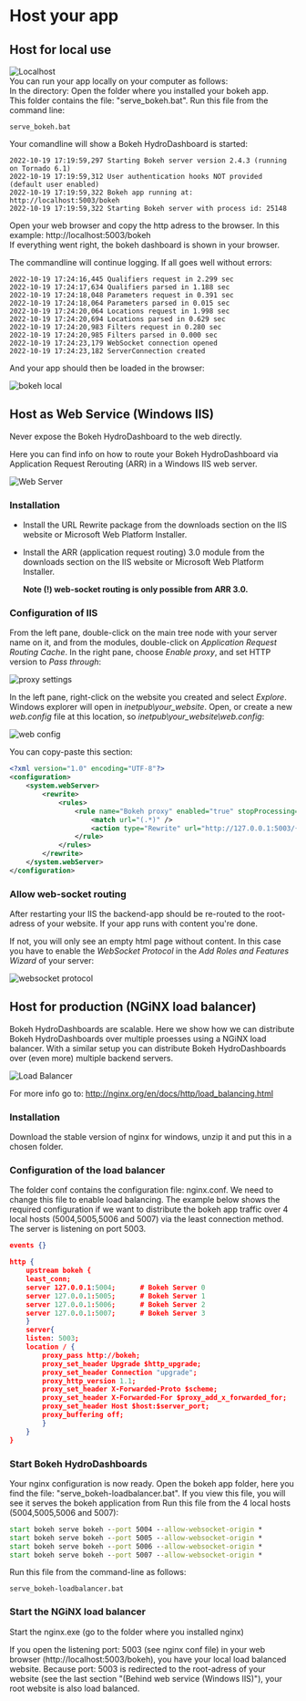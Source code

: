 # Host your app

## Host for local use
![](images/localhost.png "Localhost")  
You can run your app locally on your computer as follows:  
In the directory: Open the folder where you installed your bokeh app.   
This folder contains the file: "serve_bokeh.bat". Run this file from the command line:  

```
serve_bokeh.bat  
```
Your comandline will show a Bokeh HydroDashboard is started:

```console
2022-10-19 17:19:59,297 Starting Bokeh server version 2.4.3 (running on Tornado 6.1)
2022-10-19 17:19:59,312 User authentication hooks NOT provided (default user enabled)
2022-10-19 17:19:59,322 Bokeh app running at: http://localhost:5003/bokeh
2022-10-19 17:19:59,322 Starting Bokeh server with process id: 25148
```

Open your web browser and copy the http adress to the browser. In this example: http://localhost:5003/bokeh  
If everything went right, the bokeh dashboard is shown in your browser.

The commandline will continue logging. If all goes well without errors:

```console
2022-10-19 17:24:16,445 Qualifiers request in 2.299 sec
2022-10-19 17:24:17,634 Qualifiers parsed in 1.188 sec
2022-10-19 17:24:18,048 Parameters request in 0.391 sec
2022-10-19 17:24:18,064 Parameters parsed in 0.015 sec
2022-10-19 17:24:20,064 Locations request in 1.998 sec
2022-10-19 17:24:20,694 Locations parsed in 0.629 sec
2022-10-19 17:24:20,983 Filters request in 0.280 sec
2022-10-19 17:24:20,985 Filters parsed in 0.000 sec
2022-10-19 17:24:23,179 WebSocket connection opened
2022-10-19 17:24:23,182 ServerConnection created
```

And your app should then be loaded in the browser:

![](images/wam_local.png "bokeh local")

## Host as Web Service (Windows IIS)

Never expose the Bokeh HydroDashboard to the web directly.

Here you can find info on how to route your Bokeh HydroDashboard via Application Request Rerouting (ARR) in a Windows IIS web server.

![](images/host_iis.png "Web Server")

### Installation
- Install the URL Rewrite package from the downloads section on the IIS website or Microsoft Web Platform Installer.
- Install the ARR (application request routing) 3.0 module from the downloads section on the IIS website or Microsoft Web Platform Installer. 
    
    <b>Note (!) web-socket routing is only possible from ARR 3.0.</b>

### Configuration of IIS
From the left pane, double-click on the main tree node with your server name on it, and from the modules, double-click on *Application Request Routing Cache*. In the right pane, choose *Enable proxy*, and set HTTP version to *Pass through*:

![](images/iis_manager_proxy_settings.png "proxy settings")

In the left pane, right-click on the website you created and select *Explore*. Windows explorer will open in *inetpub\your_website*. Open, or create a new *web.config* file at this location, so *inetpub\your_website\web.config*:

![](images/iss_web_config.png "web config")

You can copy-paste this section:
```xml
<?xml version="1.0" encoding="UTF-8"?>
<configuration>
    <system.webServer>
        <rewrite>
            <rules>
                <rule name="Bokeh proxy" enabled="true" stopProcessing="true">
                    <match url="(.*)" />
                    <action type="Rewrite" url="http://127.0.0.1:5003/{R:1}" />
                </rule>
            </rules>
        </rewrite>
    </system.webServer>
</configuration>
```
### Allow web-socket routing
After restarting your IIS the backend-app should be re-routed to the root-adress of your website. If your app runs with content you're done. 

If not, you will only see an empty html page without content. In this case you have to enable the *WebSocket Protocol* in the *Add Roles and Features Wizard* of your server:

![](images\iss_websocket_protocol.png "websocket protocol")

## Host for production (NGiNX load balancer)
Bokeh HydroDashboards are scalable. Here we show how we can distribute Bokeh HydroDashboards over multiple proesses using a NGiNX load balancer. With a similar setup you can distribute Bokeh HydroDashboards over (even more) multiple backend servers.

![](images\host_load_balancer.png "Load Balancer")

For more info go to: http://nginx.org/en/docs/http/load_balancing.html  

### Installation

Download the stable version of nginx for windows, unzip it and put this in a chosen folder.

### Configuration of the load balancer
The folder conf contains the configuration file: nginx.conf. We need to change this file to enable load balancing. The example below shows the required configuration if we want to distribute the bokeh app traffic over 4 local hosts (5004,5005,5006 and 5007) via the least connection method. The server is listening on port 5003.  

```json
events {}

http {
    upstream bokeh {
    least_conn;
    server 127.0.0.1:5004;      # Bokeh Server 0
    server 127.0.0.1:5005;      # Bokeh Server 1
    server 127.0.0.1:5006;      # Bokeh Server 2
    server 127.0.0.1:5007;      # Bokeh Server 3
    }
    server{
    listen: 5003;
    location / {
        proxy_pass http://bokeh;
        proxy_set_header Upgrade $http_upgrade;
        proxy_set_header Connection "upgrade";
        proxy_http_version 1.1;
        proxy_set_header X-Forwarded-Proto $scheme;
        proxy_set_header X-Forwarded-For $proxy_add_x_forwarded_for;
        proxy_set_header Host $host:$server_port;
        proxy_buffering off;
        }
    }
}
```
### Start Bokeh HydroDashboards
Your nginx configuration is now ready. Open the bokeh app folder, here you find the file: "serve_bokeh-loadbalancer.bat". If you view this file, you will see it   serves the bokeh application from Run this file from the 4 local hosts (5004,5005,5006 and 5007):  
```bat
start bokeh serve bokeh --port 5004 --allow-websocket-origin *   
start bokeh serve bokeh --port 5005 --allow-websocket-origin *   
start bokeh serve bokeh --port 5006 --allow-websocket-origin *   
start bokeh serve bokeh --port 5007 --allow-websocket-origin *   
```

 Run this file from the command-line as follows:

```console
serve_bokeh-loadbalancer.bat 
```

### Start the NGiNX load balancer
Start the nginx.exe (go to the folder where you installed nginx)  

If you open the listening port: 5003 (see nginx conf file) in your web browser (http://localhost:5003/bokeh), you have your local load balanced website. Because port: 5003 is redirected to the root-adress of your website (see the last section "(Behind web service (Windows IIS)"), your root website is also load balanced.